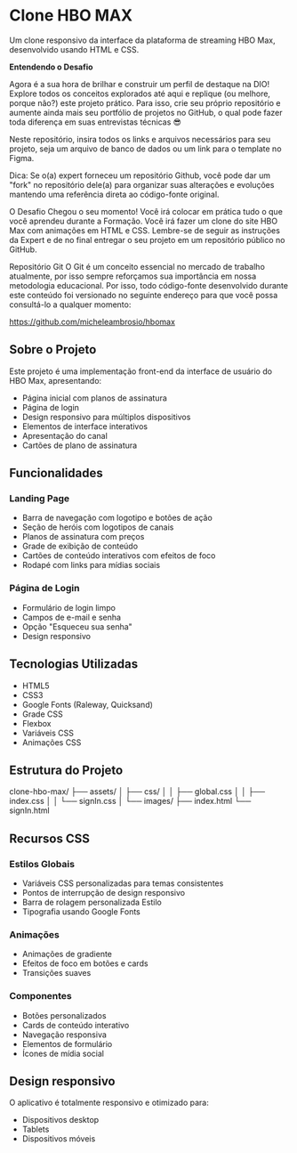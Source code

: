 # Clone HBO MAX

Um clone responsivo da interface da plataforma de streaming HBO Max, desenvolvido usando HTML e CSS.

__Entendendo o Desafio__
 
Agora é a sua hora de brilhar e construir um perfil de destaque na DIO! Explore todos os conceitos explorados até aqui e replique (ou melhore, porque não?) este projeto prático. Para isso, crie seu próprio repositório e aumente ainda mais seu portfólio de projetos no GitHub, o qual pode fazer toda diferença em suas entrevistas técnicas 😎
 
Neste repositório, insira todos os links e arquivos necessários para seu projeto, seja um arquivo de banco de dados ou um link para o template no Figma.
 
Dica: Se o(a) expert forneceu um repositório Github, você pode dar um "fork" no repositório dele(a) para organizar suas alterações e evoluções mantendo uma referência direta ao código-fonte original.
 
O Desafio
Chegou o seu momento! Você irá colocar em prática tudo o que você aprendeu durante a Formação. Você irá fazer um clone do site HBO Max com animações em HTML e CSS. Lembre-se de seguir as instruções da Expert e de no final entregar o seu projeto em um repositório público no GitHub.

 
Repositório Git
O Git é um conceito essencial no mercado de trabalho atualmente, por isso sempre reforçamos sua importância em nossa metodologia educacional. Por isso, todo código-fonte desenvolvido durante este conteúdo foi versionado no seguinte endereço para que você possa consultá-lo a qualquer momento:
 
https://github.com/micheleambrosio/hbomax

## Sobre o Projeto

Este projeto é uma implementação front-end da interface de usuário do HBO Max, apresentando:
- Página inicial com planos de assinatura
- Página de login
- Design responsivo para múltiplos dispositivos
- Elementos de interface interativos
- Apresentação do canal
- Cartões de plano de assinatura


## Funcionalidades


### Landing Page

- Barra de navegação com logotipo e botões de ação
- Seção de heróis com logotipos de canais
- Planos de assinatura com preços
- Grade de exibição de conteúdo
- Cartões de conteúdo interativos com efeitos de foco
- Rodapé com links para mídias sociais


### Página de Login

- Formulário de login limpo
- Campos de e-mail e senha
- Opção "Esqueceu sua senha"
- Design responsivo


## Tecnologias Utilizadas

- HTML5
- CSS3
- Google Fonts (Raleway, Quicksand)
- Grade CSS
- Flexbox
- Variáveis ​​CSS
- Animações CSS

## Estrutura do Projeto

clone-hbo-max/
├── assets/
│ ├── css/
│ │ ├── global.css
│ │ ├── index.css
│ │ └── signIn.css
│ └── images/
├── index.html
└── signIn.html

## Recursos CSS

### Estilos Globais
- Variáveis ​​CSS personalizadas para temas consistentes
- Pontos de interrupção de design responsivo
- Barra de rolagem personalizada Estilo
- Tipografia usando Google Fonts

### Animações
- Animações de gradiente
- Efeitos de foco em botões e cards
- Transições suaves

### Componentes
- Botões personalizados
- Cards de conteúdo interativo
- Navegação responsiva
- Elementos de formulário
- Ícones de mídia social

## Design responsivo

O aplicativo é totalmente responsivo e otimizado para:
- Dispositivos desktop
- Tablets
- Dispositivos móveis
